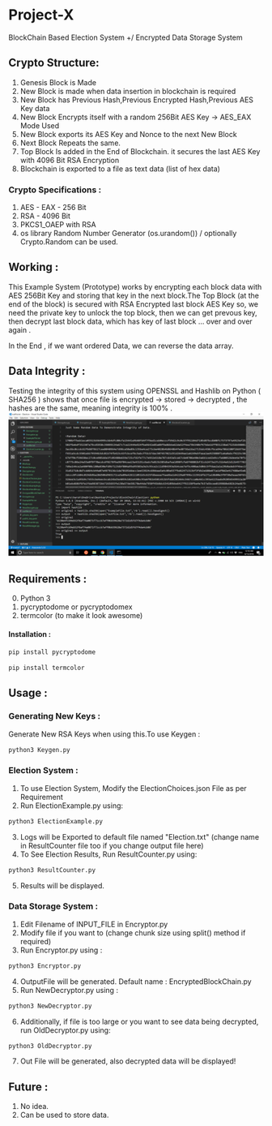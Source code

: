 # Project-X
BlockChain Based Election System +/  Encrypted Data Storage System

## Crypto Structure:

1. Genesis Block is Made
2. New Block is made when data insertion in blockchain is required
3. New Block has Previous Hash,Previous Encrypted Hash,Previous AES Key data
4. New Block Encrypts itself with a random 256Bit AES Key  -> AES_EAX Mode Used
5. New Block exports its AES Key and Nonce to the next New Block
6. Next Block Repeats the same.
7. Top Block Is added in the End of Blockchain. it secures the last AES Key with 4096 Bit RSA Encryption
8. Blockchain is exported to a file as text data (list of hex data) 

### Crypto Specifications :

1. AES - EAX - 256 Bit 
2. RSA - 4096 Bit
3. PKCS1_OAEP with RSA
4. os library Random Number Generator (os.urandom()) / optionally Crypto.Random can be used.  

## Working :
This Example System (Prototype) works by encrypting each block data with AES 256Bit Key and storing
that key in the next block.The Top Block (at the end of the block) is secured with RSA Encrypted last block AES Key
so, we need the private key to unlock the top block, then we can get prevous key, then decrypt last block data,
which has key of last block ... over and over again .

In the End , if we want ordered Data, we can reverse the data array.

## Data Integrity :
Testing the integrity of this system using OPENSSL and Hashlib on Python ( SHA256 ) shows that 
once file is encrypted -> stored -> decrypted , the hashes are the same, meaning integrity is 100% .
![Screenshot](https://github.com/HarshVaragiya/Project-X/blob/master/Images/SHA256%20Comparison%20-%20hashlib%20-%20python.png)

## Requirements :
0. Python 3
1. pycryptodome or pycryptodomex
2. termcolor (to make it look awesome)

#### Installation :
```bash
pip install pycryptodome
```
```bash
pip install termcolor
```
## Usage :
### Generating New Keys :
Generate New RSA Keys when using this.To use Keygen :
```bash 
python3 Keygen.py
```

### Election System :
1. To use Election System, Modify the ElectionChoices.json File as per Requirement
2. Run ElectionExample.py using:
```bash 
python3 ElectionExample.py
```
3. Logs will be Exported to default file named "Election.txt" (change name in ResultCounter file too if you change output file here)
4. To See Election Results, Run ResultCounter.py using:
```bash 
python3 ResultCounter.py
```
5. Results will be displayed.

### Data Storage System :
1. Edit Filename of INPUT_FILE in Encryptor.py
2. Modify file if you want to (change chunk size using split() method if required)
3. Run Encryptor.py using :
```bash 
python3 Encryptor.py
```
4. OutputFile will be generated. Default name : EncryptedBlockChain.py 
5. Run NewDecryptor.py using :
```bash 
python3 NewDecryptor.py
```
6. Additionally, if file is too large or you want to see data being decrypted, run OldDecryptor.py using:
```bash 
python3 OldDecryptor.py
```
7. Out File will be generated, also decrypted data will be displayed!

## Future : 
1. No idea. 
2. Can be used to store data.
